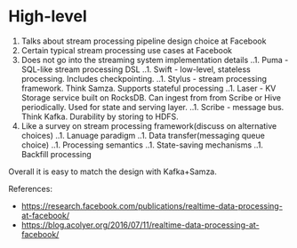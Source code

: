 # High-level

1. Talks about stream processing pipeline design choice at Facebook
2. Certain typical stream processing use cases at Facebook
3. Does not go into the streaming system implementation details
..1. Puma - SQL-like stream processing DSL
..1. Swift - low-level, stateless processing. Includes checkpointing.
..1. Stylus - stream processing framework. Think Samza. Supports stateful processing
..1. Laser - KV Storage service built on RocksDB. Can ingest from from Scribe or Hive periodically. Used for state and serving layer.
..1. Scribe - message bus. Think Kafka. Durability by storing to HDFS.
4. Like a survey on stream processing framework(discuss on alternative choices)
..1. Lanuage paradigm
..1. Data transfer(messaging queue choice)
..1. Processing semantics
..1. State-saving mechanisms
..1. Backfill processing

Overall it is easy to match the design with Kafka+Samza.


References:
- https://research.facebook.com/publications/realtime-data-processing-at-facebook/
- https://blog.acolyer.org/2016/07/11/realtime-data-processing-at-facebook/

